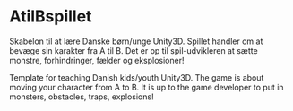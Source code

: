 # AtilBspillet
Skabelon til at lære Danske børn/unge Unity3D.
Spillet handler om at bevæge sin karakter fra A til B.
Det er op til spil-udvikleren at sætte monstre, forhindringer, fælder og eksplosioner!

Template for teaching Danish kids/youth Unity3D.
The game is about moving your character from A to B. 
It is up to the game developer to put in monsters, obstacles, traps, explosions!
